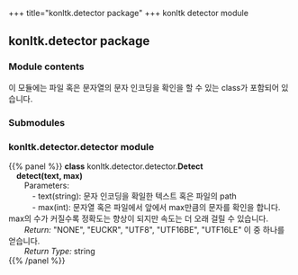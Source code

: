 +++
title="konltk.detector package"
+++
konltk detector module

## konltk.detector package

### Module contents
이 모듈에는 파일 혹은 문자열의 문자 인코딩을 확인을 할 수 있는 class가 포함되어 있습니다.
### Submodules
### konltk.detector.detector module
{{% panel %}}
**class** konltk.detector.detector.**Detect**  
&emsp;**detect(text, max)**<a id="konltk.detector.detector.Detect.detect"></a>  
&emsp;&emsp;Parameters:  
&emsp;&emsp;&emsp;- text(string): 문자 인코딩을 확일한 텍스트 혹은 파일의 path  
&emsp;&emsp;&emsp;- max(int): 문자열 혹은 파일에서 앞에서 max만큼의 문자를 확인을 합니다. max의 수가 커질수록 정확도는 향상이 되지만 속도는 더 오래 걸릴 수 있습니다.  
&emsp;&emsp;*Return:* "NONE", "EUCKR", "UTF8", "UTF16BE", "UTF16LE" 이 중 하나를 얻습니다.  
&emsp;&emsp;*Return Type:* string  
{{% /panel %}}
